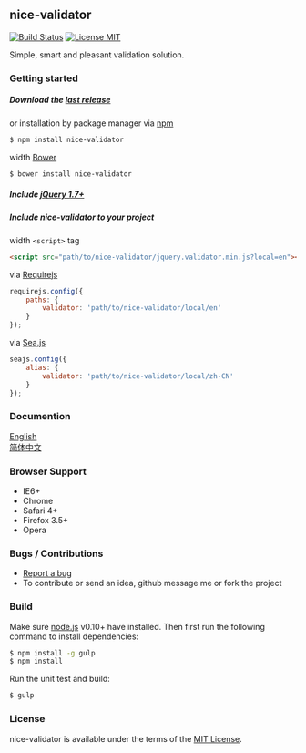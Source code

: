 ## nice-validator
[![Build Status](https://travis-ci.org/niceue/nice-validator.svg)](https://travis-ci.org/niceue/nice-validator)
[![License MIT](https://img.shields.io/badge/license-MIT-blue.svg)](http://niceue.com/licenses/MIT-LICENSE.txt)

Simple, smart and pleasant validation solution.

### Getting started
##### Download the [last release](https://github.com/niceue/nice-validator/releases)  
or installation by package manager via [npm](https://www.npmjs.com/)
```bash
$ npm install nice-validator
```
width [Bower](http://bower.io/)
```bash
$ bower install nice-validator
```
##### Include [jQuery 1.7+](http://jquery.com)  
##### Include nice-validator to your project
width `<script>` tag
```html
<script src="path/to/nice-validator/jquery.validator.min.js?local=en"></script>
```
via [Requirejs](http://requirejs.org/)
```javascript
requirejs.config({
    paths: {
        validator: 'path/to/nice-validator/local/en'
    }
});
```
via [Sea.js](http://seajs.org/docs/en.html)
```javascript
seajs.config({
    alias: {
        validator: 'path/to/nice-validator/local/zh-CN'
    }
});
```

### Documention
[English](https://github.com/niceue/nice-validator/wiki/Getting-Started)  
[简体中文](http://validator.niceue.com/)  

### Browser Support
  * IE6+
  * Chrome
  * Safari 4+
  * Firefox 3.5+
  * Opera


### Bugs / Contributions
- [Report a bug](https://github.com/niceue/nice-validator/issues)
- To contribute or send an idea, github message me or fork the project

### Build
Make sure [node.js](http://nodejs.org/) v0.10+ have installed.
Then first run the following command to install dependencies:
```bash
$ npm install -g gulp
$ npm install
```
Run the unit test and build:
```bash
$ gulp
```


### License
nice-validator is available under the terms of the [MIT License](http://niceue.com/licenses/MIT-LICENSE.txt).
